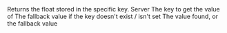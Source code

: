 <function name="GetFloat" parent="IGameEvent" type="classfunc">
	<description>
		Returns the float stored in the specific key.
		<added version="0.5"></added>
	</description>
	<realm>Server</realm>
	<args>
		<arg name="key" type="string">The key to get the value of</arg>
		<arg name="fallback" type="number">The fallback value if the key doesn't exist / isn't set</arg>
	</args>
	<rets>
		<ret name="value" type="number">The value found, or the fallback value</ret>
	</rets>
</function>